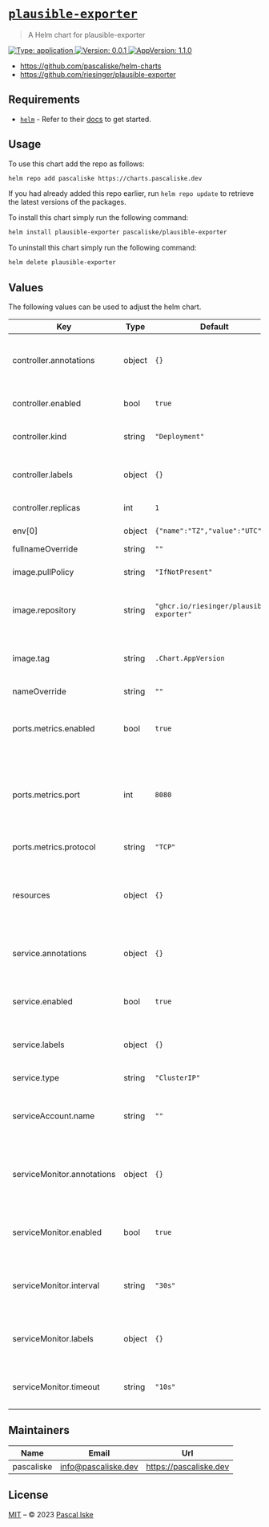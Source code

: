 # [`plausible-exporter`](https://charts.pascaliske.dev/charts/plausible-exporter/)

> A Helm chart for plausible-exporter

[![Type: application](https://img.shields.io/badge/Type-application-informational?style=flat-square) ](https://charts.pascaliske.dev/charts/plausible-exporter/)[![Version: 0.0.1](https://img.shields.io/badge/Version-0.0.1-informational?style=flat-square) ](https://charts.pascaliske.dev/charts/plausible-exporter/)[![AppVersion: 1.1.0](https://img.shields.io/badge/AppVersion-1.1.0-informational?style=flat-square) ](https://charts.pascaliske.dev/charts/plausible-exporter/)

* <https://github.com/pascaliske/helm-charts>
* <https://github.com/riesinger/plausible-exporter>

## Requirements

- [`helm`](https://helm.sh) - Refer to their [docs](https://helm.sh/docs) to get started.

## Usage

To use this chart add the repo as follows:

```sh
helm repo add pascaliske https://charts.pascaliske.dev
```

If you had already added this repo earlier, run `helm repo update` to retrieve the latest versions of the packages.

To install this chart simply run the following command:

```sh
helm install plausible-exporter pascaliske/plausible-exporter
```

To uninstall this chart simply run the following command:

```sh
helm delete plausible-exporter
```

## Values

The following values can be used to adjust the helm chart.

| Key | Type | Default | Description |
|-----|------|---------|-------------|
| controller.annotations | object | `{}` | Additional annotations for the controller object. |
| controller.enabled | bool | `true` | Create a workload for this chart. |
| controller.kind | string | `"Deployment"` | Type of the workload object. |
| controller.labels | object | `{}` | Additional labels for the controller object. |
| controller.replicas | int | `1` | The number of replicas. |
| env[0] | object | `{"name":"TZ","value":"UTC"}` | Timezone for the container. |
| fullnameOverride | string | `""` |  |
| image.pullPolicy | string | `"IfNotPresent"` | The pull policy for the controller. |
| image.repository | string | `"ghcr.io/riesinger/plausible-exporter"` | The repository to pull the image from. |
| image.tag | string | `.Chart.AppVersion` | The docker tag, if left empty chart's appVersion will be used. |
| nameOverride | string | `""` |  |
| ports.metrics.enabled | bool | `true` | Enable the port inside the `controller` and `Service` objects. |
| ports.metrics.port | int | `8080` | The port used as internal port and cluster-wide port if `.service.type` == `ClusterIP`. |
| ports.metrics.protocol | string | `"TCP"` | The protocol used for the service. |
| resources | object | `{}` | Compute resources used by the container. More info [here](https://kubernetes.io/docs/concepts/configuration/manage-resources-containers/). |
| service.annotations | object | `{}` | Additional annotations for the service object. |
| service.enabled | bool | `true` | Create a service for exposing this chart. |
| service.labels | object | `{}` | Additional labels for the service object. |
| service.type | string | `"ClusterIP"` | The service type used. |
| serviceAccount.name | string | `""` | Specify the service account used for the controller. |
| serviceMonitor.annotations | object | `{}` | Additional annotations for the service monitor object. |
| serviceMonitor.enabled | bool | `true` | Create a service monitor for prometheus operator. |
| serviceMonitor.interval | string | `"30s"` | How frequently the exporter should be scraped. |
| serviceMonitor.labels | object | `{}` | Additional labels for the service monitor object. |
| serviceMonitor.timeout | string | `"10s"` | Timeout value for individual scrapes. |

## Maintainers

| Name | Email | Url |
| ---- | ------ | --- |
| pascaliske | <info@pascaliske.dev> | <https://pascaliske.dev> |

## License

[MIT](../LICENSE.md) – © 2023 [Pascal Iske](https://pascaliske.dev)
